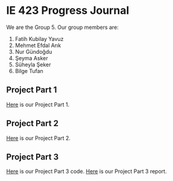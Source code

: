 # IE 423 Progress Journal

We are the Group 5. Our group members are:
1. Fatih Kubilay Yavuz
2. Mehmet Efdal Arık
3. Nur Gündoğdu
4. Şeyma Asker
5. Süheyla Şeker
6. Bilge Tufan

## Project Part 1
[Here](HW1/IE423_HW1.html) is our Project Part 1.

## Project Part 2
[Here](HW2/HW2.html) is our Project Part 2.

## Project Part 3
[Here](HW3/HW3.html) is our Project Part 3 code.
[Here](HW3/HW3-Report.html) is our Project Part 3 report.
